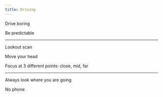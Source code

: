 ```yaml
---
title: Driving
---
```


Drive boring 

Be predictable 

---
Lookout scan 

Move your head  

Focus at 3 different points: close, mid, far 

---

Always look where you are going 

No phone 



